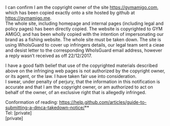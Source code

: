 I can confirm I am the copyright owner of the site https://gymamigo.com, which has been copied exactly onto a site hosted by github at https://gymamigo.me.  
The whole site, including homepage and internal pages (including legal and policy pages) has been directly copied. The website is copyrighted to GYM AMIGO, and has been wholly copied with the intention of impersonating our brand as a fishing website.   The whole site must be taken down. The site is using WhoIsGuard to cover up infringers details, our legal team sent a cieae and desist letter to the corresponding WhoIsGuard email address, however a reply wasn’t received as off 22/12/2017.

I have a good faith belief that use of the copyrighted materials described above on the infringing web pages is not authorized by the copyright owner, or its agent, or the law. I have taken fair use into consideration.  
I swear, under penalty of perjury, that the information in this notification is accurate and that I am the copyright owner, or am authorized to act on behalf of the owner, of an exclusive right that is allegedly infringed.  

Conformation of reading: https://help.github.com/articles/guide-to-submitting-a-dmca-takedown-notice/**  
Tel: [private]  
[private]  
